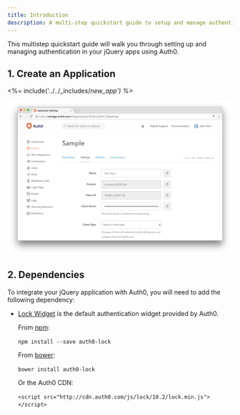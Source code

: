 ```yaml
---
title: Introduction
description: A multi-step quickstart guide to setup and manage authentication in your jQuery app using Auth0.
---
```


This multistep quickstart guide will walk you through setting up and managing authentication in your jQuery apps using Auth0.

## 1. Create an Application

<%= include('../../_includes/_new_app') %>_

![App Dashboard](/media/articles/angularjs/app_dashboard.png)

## 2. Dependencies

To integrate your jQuery application with Auth0, you will need to add the following dependency:

- [Lock Widget](/libraries/lock) is the default authentication widget provided by Auth0.

  From [npm](https://www.npmjs.com/package/auth0-lock):

  `npm install --save auth0-lock`

  From [bower](http://bower.io):

  `bower install auth0-lock`

  Or the Auth0 CDN:

  `<script src="http://cdn.auth0.com/js/lock/10.2/lock.min.js"></script>`